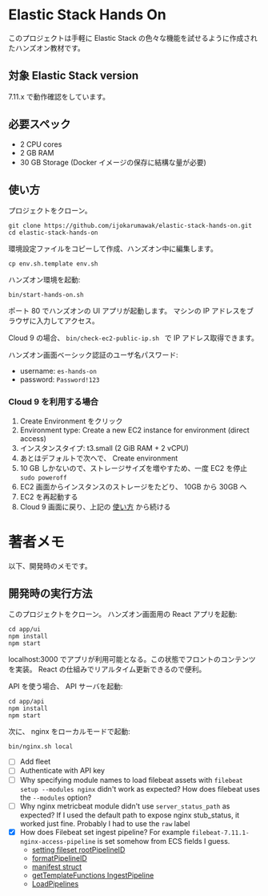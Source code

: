 # Elastic Stack Hands On

このプロジェクトは手軽に Elastic Stack の色々な機能を試せるように作成されたハンズオン教材です。

## 対象 Elastic Stack version
7.11.x で動作確認をしています。

## 必要スペック
- 2 CPU cores
- 2 GB RAM
- 30 GB Storage (Docker イメージの保存に結構な量が必要)

<div id="how-to-use" />

## 使い方

プロジェクトをクローン。
```
git clone https://github.com/ijokarumawak/elastic-stack-hands-on.git
cd elastic-stack-hands-on
```

環境設定ファイルをコピーして作成、ハンズオン中に編集します。
```
cp env.sh.template env.sh
```

ハンズオン環境を起動:
```
bin/start-hands-on.sh
```

ポート 80 でハンズオンの UI アプリが起動します。
マシンの IP アドレスをブラウザに入力してアクセス。

Cloud 9 の場合、 `bin/check-ec2-public-ip.sh ` で IP アドレス取得できます。


ハンズオン画面ベーシック認証のユーザ名パスワード:
- username: `es-hands-on`
- password: `Password!123`

### Cloud 9 を利用する場合

1. Create Environment をクリック
2. Environment type: Create a new EC2 instance for environment (direct access)
3. インスタンスタイプ: t3.small (2 GiB RAM + 2 vCPU)
4. あとはデフォルトで次へで、 Create environment
5. 10 GB しかないので、ストレージサイズを増やすため、一度 EC2 を停止 `sudo poweroff`
6. EC2 画面からインスタンスのストレージをたどり、 10GB から 30GB へ
7. EC2 を再起動する
8. Cloud 9 画面に戻り、上記の [使い方](#how-to-use) から続ける


# 著者メモ

以下、開発時のメモです。

## 開発時の実行方法

このプロジェクトをクローン。
ハンズオン画面用の React アプリを起動:

```
cd app/ui
npm install
npm start
```

localhost:3000 でアプリが利用可能となる。この状態でフロントのコンテンツを実装。 React の仕組みでリアルタイム更新できるので便利。

API を使う場合、 API サーバを起動:
```
cd app/api
npm install
npm start
```

次に、 nginx をローカルモードで起動:
```
bin/nginx.sh local
```

- [ ] Add fleet
- [ ] Authenticate with API key
- [ ] Why specifying module names to load filebeat assets with `filebeat setup --modules nginx` didn't work as expected? How does filebeat uses the `--modules` option?
- [ ] Why nginx metricbeat module didn't use `server_status_path` as expected? If I used the default path to expose nginx stub_status, it worked just fine. Probably I had to use the `raw` label
- [x] How does Filebeat set ingest pipeline? For example `filebeat-7.11.1-nginx-access-pipeline` is set somehow from ECS fields I guess.
    - [setting fileset rootPipelineID](https://github.com/elastic/beats/blob/9b2fecb327a29fe8d0477074d8a2e42a3fabbc4b/filebeat/fileset/fileset.go#L390)
    - [formatPipelineID](https://github.com/elastic/beats/blob/9b2fecb327a29fe8d0477074d8a2e42a3fabbc4b/filebeat/fileset/fileset.go#L516)
    - [manifest struct](https://github.com/elastic/beats/blob/v7.11.1/filebeat/fileset/fileset.go#L114)
    - [getTemplateFunctions IngestPipeline](https://github.com/elastic/beats/blob/v7.11.1/filebeat/fileset/fileset.go#L313)
    - [LoadPipelines](https://github.com/elastic/beats/blob/9b2fecb327a29fe8d0477074d8a2e42a3fabbc4b/filebeat/fileset/pipelines.go#L62)

